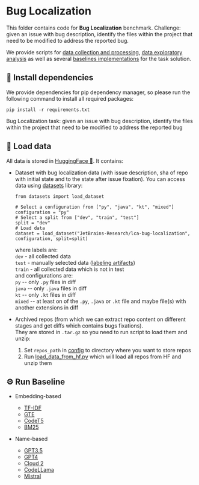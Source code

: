 # Bug Localization

This folder contains code for **Bug Localization** benchmark. Challenge: 
given an issue with bug description, identify the files within the project that need to be modified
to address the reported bug.

We provide scripts for [data collection and processing](./src/data), [data exploratory analysis](./src/notebooks) as well as several [baselines implementations](./src/baselines) for the task solution.
## 💾 Install dependencies
We provide dependencies for pip dependency manager, so please run the following command to install all required packages:
```shell
pip install -r requirements.txt
```
Bug Localization task: given an issue with bug description, identify the files within the project that need to be modified to address the reported bug

## 🤗 Load data
All data is stored in [HuggingFace 🤗](JetBrains-Research/lca-bug-localization). It contains:

* Dataset with bug localization data (with issue description, sha of repo with initial state and to the state after issue fixation).
You can access data using [datasets](https://huggingface.co/docs/datasets/en/index) library:
    ```python3
    from datasets import load_dataset
    
    # Select a configuration from ["py", "java", "kt", "mixed"]
    configuration = "py"
    # Select a split from ["dev", "train", "test"]
    split = "dev"
    # Load data
    dataset = load_dataset("JetBrains-Research/lca-bug-localization", configuration, split=split)
    ```
    where labels are:\
    `dev` - all collected data\
    `test` - manually selected data ([labeling artifacts](https://docs.google.com/spreadsheets/d/1cEyFHjse-iUYQlUO7GO5KpqkvJ3wu6vheou4W61TMOg/edit?usp=sharing))\
    `train` - all collected data which is not in test\
    and configurations are:\
    `py` -- only `.py` files in diff\
    `java` -- only `.java` files in diff\
    `kt` -- only `.kt` files in diff\
    `mixed` -- at least on of the `.py`, `.java` or `.kt` file and maybe file(s) with another extensions in diff


* Archived repos (from which we can extract repo content on different stages and get diffs which contains bugs fixations).\
They are stored in `.tar.gz` so you need to run script to load them and unzip:
  1. Set `repos_path` in [config](configs/data/hf_data.yaml) to directory where you want to store repos
  2. Run [load_data_from_hf.py](./src/load_data_from_hf.py) which will load all repos from HF and unzip them

## ⚙️ Run Baseline

* Embedding-based
  * [TF-IDF](https://scikit-learn.org/stable/modules/generated/sklearn.feature_extraction.text.TfidfVectorizer.html#sklearn.feature_extraction.text.TfidfVectorizer)
  * [GTE](https://huggingface.co/thenlper/gte-large)
  * [CodeT5](https://huggingface.co/Salesforce/codet5p-110m-embedding)
  * [BM25](https://platform.openai.com/docs/models/gpt-3-5-turbo)
  
* Name-based
  * [GPT3.5](https://platform.openai.com/docs/models/gpt-3-5-turbo)
  * [GPT4](https://platform.openai.com/docs/models/gpt-3-5-turbo)
  * [Cloud 2](https://platform.openai.com/docs/models/gpt-3-5-turbo)
  * [CodeLLama](https://platform.openai.com/docs/models/gpt-3-5-turbo)
  * [Mistral](https://platform.openai.com/docs/models/gpt-3-5-turbo)
